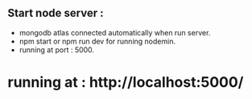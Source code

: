 ## Start node server :

- mongodb atlas connected automatically when run server.
- npm start or npm run dev for running nodemin.
- running at port : 5000.

# running at : http://localhost:5000/
